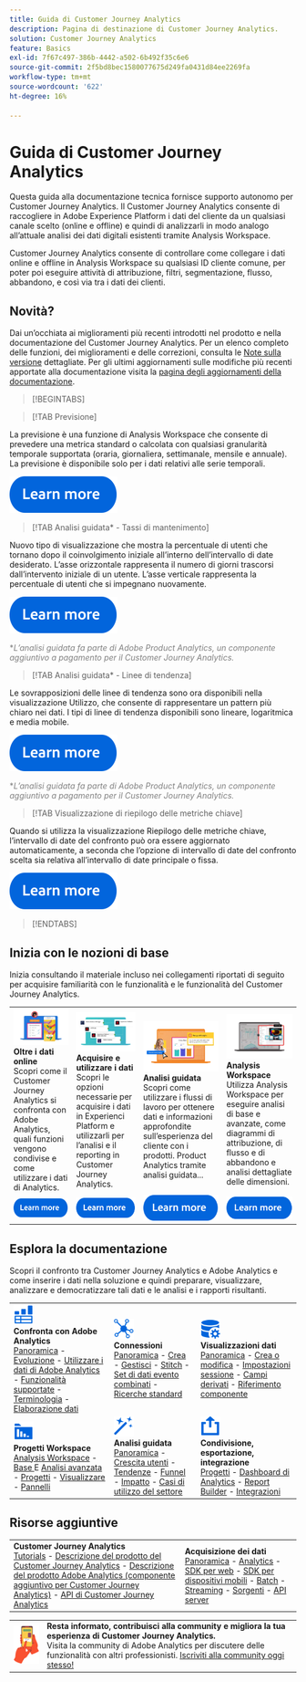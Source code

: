 ```yaml
---
title: Guida di Customer Journey Analytics
description: Pagina di destinazione di Customer Journey Analytics.
solution: Customer Journey Analytics
feature: Basics
exl-id: 7f67c497-386b-4442-a502-6b492f35c6e6
source-git-commit: 2f5bd8bec1580077675d249fa0431d84ee2269fa
workflow-type: tm+mt
source-wordcount: '622'
ht-degree: 16%

---
```


# Guida di Customer Journey Analytics

Questa guida alla documentazione tecnica fornisce supporto autonomo per Customer Journey Analytics. Il Customer Journey Analytics consente di raccogliere in Adobe Experience Platform i dati del cliente da un qualsiasi canale scelto (online e offline) e quindi di analizzarli in modo analogo all’attuale analisi dei dati digitali esistenti tramite Analysis Workspace.

Customer Journey Analytics consente di controllare come collegare i dati online e offline in Analysis Workspace su qualsiasi ID cliente comune, per poter poi eseguire attività di attribuzione, filtri, segmentazione, flusso, abbandono, e così via tra i dati dei clienti.

## Novità?

Dai un’occhiata ai miglioramenti più recenti introdotti nel prodotto e nella documentazione del Customer Journey Analytics. Per un elenco completo delle funzioni, dei miglioramenti e delle correzioni, consulta le [Note sulla versione](../release-notes/latest.md) dettagliate. Per gli ultimi aggiornamenti sulle modifiche più recenti apportate alla documentazione visita la [pagina degli aggiornamenti della documentazione](../release-notes/doc-changes.md).

>[!BEGINTABS]

>[!TAB Previsione]

La previsione è una funzione di Analysis Workspace che consente di prevedere una metrica standard o calcolata con qualsiasi granularità temporale supportata (oraria, giornaliera, settimanale, mensile e annuale). La previsione è disponibile solo per i dati relativi alle serie temporali.

[![immagine](assets/learn-more-button.svg)](/help/analysis-workspace/c-forecast/forecasting.md)


>[!TAB Analisi guidata* - Tassi di mantenimento]

Nuovo tipo di visualizzazione che mostra la percentuale di utenti che tornano dopo il coinvolgimento iniziale all’interno dell’intervallo di date desiderato. L’asse orizzontale rappresenta il numero di giorni trascorsi dall’intervento iniziale di un utente. L’asse verticale rappresenta la percentuale di utenti che si impegnano nuovamente.

[![immagine](assets/learn-more-button.svg)](/help/guided-analysis/types/retention-rates.md)

<span style="color:gray">*_L’analisi guidata fa parte di Adobe Product Analytics, un componente aggiuntivo a pagamento per il Customer Journey Analytics._</span>


>[!TAB Analisi guidata* - Linee di tendenza]

Le sovrapposizioni delle linee di tendenza sono ora disponibili nella visualizzazione Utilizzo, che consente di rappresentare un pattern più chiaro nei dati. I tipi di linee di tendenza disponibili sono lineare, logaritmica e media mobile.

[![immagine](assets/learn-more-button.svg)](/help/guided-analysis/types/usage.md)

<span style="color:gray">*_L’analisi guidata fa parte di Adobe Product Analytics, un componente aggiuntivo a pagamento per il Customer Journey Analytics._</span>


>[!TAB Visualizzazione di riepilogo delle metriche chiave]

Quando si utilizza la visualizzazione Riepilogo delle metriche chiave, l’intervallo di date del confronto può ora essere aggiornato automaticamente, a seconda che l’opzione di intervallo di date del confronto scelta sia relativa all’intervallo di date principale o fissa.

[![immagine](assets/learn-more-button.svg)](/help/analysis-workspace/visualizations/key-metric.md)

>[!ENDTABS]

## Inizia con le nozioni di base

Inizia consultando il materiale incluso nei collegamenti riportati di seguito per acquisire familiarità con le funzionalità e le funzionalità del Customer Journey Analytics.

<table style="table-layout:fixed">
  <tr style="border: 0;">
    <td>
    <a href="/help/getting-started/aa-vs-cja/overview.md"><img src="./assets/aa-vs-cja.png"></a>
    <div><strong>Oltre i dati online</strong><br/>Scopri come il Customer Journey Analytics si confronta con Adobe Analytics, quali funzioni vengono condivise e come utilizzare i dati di Analytics.</div>
    </td>
    <td>
    <a href="/help/data-ingestion/data-ingestion.md"><img src="./assets/data-ingestion.png"></a>
    <div><strong>Acquisire e utilizzare i dati</strong><br/>Scopri le opzioni necessarie per acquisire i dati in Experienci Platform e utilizzarli per l’analisi e il reporting in Customer Journey Analytics.</div>
    </td>
    <td>
    <a href="/help/guided-analysis/overview.md"><img src="./assets/product-analytics.png"></a>
    <div><strong>Analisi guidata</strong><br/>Scopri come utilizzare i flussi di lavoro per ottenere dati e informazioni approfondite sull’esperienza del cliente con i prodotti. Product Analytics tramite analisi guidata...
    </div>
    </td>
    <td>
    <a href="/help/analysis-workspace/home.md"><img src="./assets/workspace.png"></a>
    <div><strong>Analysis Workspace</strong><br/>Utilizza Analysis Workspace per eseguire analisi di base e avanzate, come diagrammi di attribuzione, di flusso e di abbandono e analisi dettagliate delle dimensioni.</div>
    </td>
  </tr>
  <tr style="border: 0;">
    <td align="center"><a href="/help/getting-started/aa-vs-cja/overview.md"><img src="./assets/learn-more-button.svg"></a></td>
    <td align="center"><a href="/help/data-ingestion/data-ingestion.md"><img src="./assets/learn-more-button.svg"></a></td>
    <td align="center"><a href="/help/guided-analysis/overview.md"><img src="./assets/learn-more-button.svg"></a></td>
    <td align="center"><a href="/help/analysis-workspace/home.md"><img src="./assets/learn-more-button.svg"></a></td>
    </tr>
</table>

## Esplora la documentazione

Scopri il confronto tra Customer Journey Analytics e Adobe Analytics e come inserire i dati nella soluzione e quindi preparare, visualizzare, analizzare e democratizzare tali dati e le analisi e i rapporti risultanti.

<table style="table-layout:auto">
  <tr style="border: 0;">
    <td>
      <img src="./assets/analytics.svg" width="35px"><br/>
      <strong>Confronta con Adobe Analytics</strong><br/><a href="/help/getting-started/aa-vs-cja/overview.md">Panoramica</a> - <a href="/help/getting-started/aa-to-cja.md">Evoluzione</a> - <a href="/help/getting-started/aa-vs-cja/aa-data-in-cja.md">Utilizzare i dati di Adobe Analytics</a> - <a href="/help/getting-started/aa-vs-cja/cja-aa.md">Funzionalità supportate</a> - <a href="/help/getting-started/aa-vs-cja/terminology.md">Terminologia</a> - <a href="/help/getting-started/aa-vs-cja/data-processing-comparisons.md">Elaborazione dati</a>
    </td>
    <td>
      <img src="./assets/connections.svg" width="35px"><br/>
      <strong>Connessioni</strong><br/><a href="/help/connections/overview.md">Panoramica</a> - <a href="/help/connections/create-connection.md">Crea</a> - <a href="/help/connections/manage-connections.md">Gestisci</a> - <a href="/help/stitching/overview.md">Stitch</a> - <a href="/help/connections/combined-dataset.md">Set di dati evento combinati</a> - <a href="/help/connections/standard-lookups.md">Ricerche standard</a>
    </td>
     <td>
      <img src="./assets/dataviews.svg" width="35px"><br/>
      <strong>Visualizzazioni dati</strong><br/><a href="/help/data-views/data-views.md">Panoramica</a> - <a href="/help/data-views/create-dataview.md">Crea o modifica</a> - <a href="/help/data-views/session-settings.md">Impostazioni sessione</a> - <a href="/help/data-views/derived-fields/derived-fields.md">Campi derivati</a> - <a href="/help/data-views/component-reference.md">Riferimento componente</a>
    </td>

</tr>
  <tr style="border: 0;">
    <td>
      <img src="./assets/workspace.svg" width="35px"><br/>
      <strong>Progetti Workspace</strong><br/><a href="/help/analysis-workspace/home.md">Analysis Workspace</a> - <a href="/help/analysis-workspace/perform-basic-analysis.md">Base </a> E <a href="/help/analysis-workspace/perform-adv-analysis.md">Analisi avanzata</a> - <a href="/help/analysis-workspace/build-workspace-project/freeform-overview.md">Progetti</a> - <a href="/help/analysis-workspace/visualizations/freeform-analysis-visualizations.md">Visualizzare</a> - <a href="/help/analysis-workspace/c-panels/freeform-panel.md">Pannelli</a>
    </td>
    <td>
      <img src="./assets/guided-analysis.svg" width="35px"><br/>
      <strong>Analisi guidata</strong><br/><a href="/help/guided-analysis/overview.md">Panoramica</a> - <a href="/help/guided-analysis/types/active.md">Crescita utenti</a> - <a href="/help/guided-analysis/types/usage.md">Tendenze</a> - <a href="/help/guided-analysis/types/friction.md">Funnel</a> - <a href="/help/guided-analysis/types/release.md">Impatto</a> - <a href="/help/guided-analysis/industry-use-cases.md">Casi di utilizzo del settore</a>
    </td>
    <td>
      <img src="./assets/share.svg" width="35px"><br/>
      <strong>Condivisione, esportazione, integrazione</strong><br/><a href="/help/analysis-workspace/curate-share/share-projects.md">Progetti</a> - <a href="/help/mobile-app/home.md">Dashboard di Analytics</a> - <a href="/help/report-builder/report-buider-overview.md">Report Builder</a>  - <a href="/help/integrations/overview.md">Integrazioni</a>
    </td>
  </tr>
</table>

## Risorse aggiuntive

<table style="table-layout:fixed"><tr style="border: 0;">
<td><strong>Customer Journey Analytics</strong><br/>
<a href="https://experienceleague.adobe.com/docs/customer-journey-analytics-learn/tutorials/overview.html" target="_blank">Tutorials</a> - <a href="https://helpx.adobe.com/legal/product-descriptions/customer-journey-analytics.html" target="_blank">Descrizione del prodotto del Customer Journey Analytics</a> - <a href="https://helpx.adobe.com/legal/product-descriptions/adobe-analytics-addon-customer-journey-analytics.html" target="_blank">Descrizione del prodotto Adobe Analytics (componente aggiuntivo per Customer Journey Analytics)</a> - <a href="https://developer.adobe.com/cja-apis/docs/" target="_blank">API di Customer Journey Analytics</a>
</td>
<td><strong>Acquisizione dei dati</strong><br/><a href="/help/data-ingestion/data-ingestion.md">Panoramica</a> - <a href="/help/data-ingestion/analytics.md">Analytics</a> - <a href="/help/data-ingestion/aepwebsdk.md">SDK per web</a> - <a href="/help/data-ingestion/aepmobilesdk.md">SDK per dispositivi mobili</a> - <a href="/help/data-ingestion/batch.md">Batch</a> - <a href="/help/data-ingestion/streaming.md">Streaming</a> - <a href="/help/data-ingestion/sources.md">Sorgenti</a> - <a href="/help/data-ingestion/serverapi.md">API server</a>
</td>
</tr></table>


<table style="table-layout:auto" class="tablelayout-is-fixed"><tbody><tr style="border: 0;"><td><img src="./assets/newsletter.png"></td><td>
<b>Resta informato, contribuisci alla community e migliora la tua esperienza di Customer Journey Analytics.</b><br>Visita la community di Adobe Analytics per discutere delle funzionalità con altri professionisti. <a href="https://experienceleaguecommunities.adobe.com/t5/adobe-analytics/ct-p/adobe-analytics-community">Iscriviti alla community oggi stesso!</a></td></tr></tbody></table>
